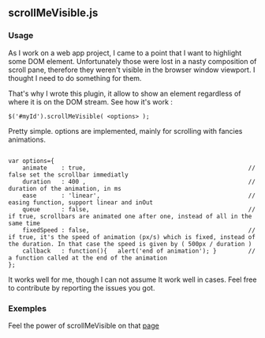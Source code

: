 ## scrollMeVisible.js

### Usage

  As I work on a web app project, I came to a point that I want to highlight some DOM element. Unfortunately those were lost in a nasty composition of scroll pane, therefore they weren't visible in the browser window viewport. I thought I need to do something for them.

  That's why I wrote this plugin, it allow to show an element regardless of where it is on the DOM stream. See how it's work :

` $('#myId').scrollMeVisible( <options> ); `

Pretty simple. options are implemented, mainly for scrolling with fancies animations.

```

var options={
    animate    : true,                                              // false set the scrollbar immediatly
    duration   : 400 ,                                              // duration of the animation, in ms
    ease       : 'linear',                                          // easing function, support linear and inOut
    queue      : false,                                             // if true, scrollbars are animated one after one, instead of all in the same time
    fixedSpeed : false,                                             // if true, it's the speed of animation (px/s) which is fixed, instead of the duration. In that case the speed is given by ( 500px / duration )
    callback   : function(){   alert('end of animation'); }         // a function called at the end of the animation
};

```

It works well for me, though I can not assume It work well in cases. Feel free to contribute by reporting the issues you got.

### Exemples

  Feel the power of scrollMeVisible on that [page](http://platane.github.com/scrollMeVisible.js)
  


